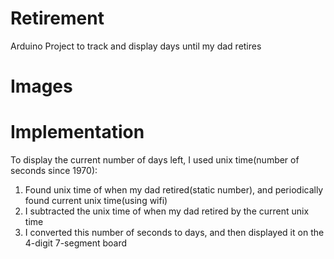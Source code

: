 # Retirement
Arduino Project to track and display days until my dad retires

# Images


# Implementation
To display the current number of days left, I used unix time(number of seconds since 1970):
1. Found unix time of when my dad retired(static number), and periodically found current unix time(using wifi)
2. I subtracted the unix time of when my dad retired by the current unix time
3. I converted this number of seconds to days, and then displayed it on the 4-digit 7-segment board




